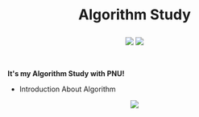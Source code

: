 # <p align="center">Algorithm Study</p>

<p align="center">
<img src="https://img.shields.io/badge/PYTHON-0696D7?style=for-the-badge&logo=Python&logoColor=yellow"> <img src="https://img.shields.io/badge/C++-E8E8E8?style=for-the-badge&logo=Cplusplus&logoColor=black">  
</p>
<br/>

__It's my Algorithm Study with PNU!__
- Introduction About Algorithm
  
<p align="center">
<img src="https://github-readme-stats.vercel.app/api?username=Jinseop-Sim&show_icons=true&theme=gruvbox&hide=["issues"]">
</p>

